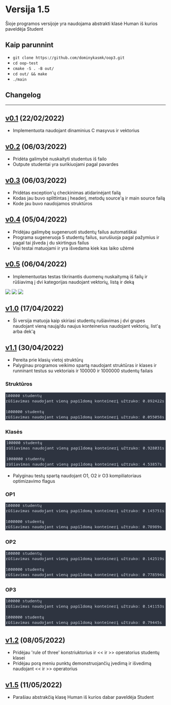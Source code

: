 # Versija 1.5

Šioje programos versijoje yra naudojama abstrakti klasė Human iš kurios paveldėja Student

## Kaip parunnint

 - `git clone https://github.com/dominykasmk/oop3.git`
 - `cd oop-test`
 - `cmake -S . -B out/`
 - `cd out/ && make`
 - `./main`

## Changelog
 
 ---
 
## [v0.1](https://github.com/dominykasmk/oop2/tree/v0.1) (22/02/2022)
 - Implementuota naudojant dinaminius C masyvus ir vektorius
## [v0.2](https://github.com/dominykasmk/oop2/tree/v0.2) (06/03/2022)
 - Pridėta galimybė nuskaityti studentus iš failo
 - Outpute studentai yra surikiuojami pagal pavardes
## [v0.3](https://github.com/dominykasmk/oop2/tree/v0.3) (06/03/2022)
 - Pridėtas exception'ų checkinimas atidarinėjant failą
 - Kodas jau buvo splittintas į headerį, metodų source'ą ir main source failą
 - Kode jau buvo naudojamos struktūros
## [v0.4](https://github.com/dominykasmk/oop2/tree/v0.4) (05/04/2022)
 - Pridėjau galimybę sugeneruoti studentų failus automatiškai
 - Programa sugeneruoja 5 studentų failus, surušiuoja pagal pažymius ir pagal tai įšveda į du skirtingus failus
 - Visi testai matuojami ir yra išvedama kiek kas laiko užėmė
## [v0.5](https://github.com/dominykasmk/oop2/tree/v0.5) (06/04/2022)
 - Implementuotas testas tikrinantis duomenų nuskaitymą iš failų ir rūšiavimą į dvi kategorijas naudojant vektorių, listą ir deką

![](vector.png)
![](list.png)
![](deque.png)

## [v1.0](https://github.com/dominykasmk/oop2/tree/v1.0) (17/04/2022)
 - Ši versija matuoja kaip skiriasi studentų rušiavimas į dvi grupes naudojant vieną naują/du naujus konteinerius naudojant vektorių, list'ą arba dek'ą
## [v1.1](https://github.com/dominykasmk/oop3/tree/v1.1) (30/04/2022)
 - Pereita prie klasių vietoj struktūrų
 - Palyginau programos veikimo spartą naudojant struktūras ir klases ir runninant testus su vektoriais ir 100000 ir 1000000 studentų failais

### Struktūros
![](struct.png)

### Klasės
![](class.png)

 - Palyginau testų spartą naudojant O1, O2 ir O3 kompiliatoriaus optimizavimo flagus
 
### OP1
![](OP1.png)
### OP2
![](OP2.png)
### OP3
![](OP3.png)

## [v1.2](https://github.com/dominykasmk/oop3/tree/v1.2) (08/05/2022)
 - Pridėjau 'rule of three' konstriuktorius ir << ir >> operatorius studentų klasei
 - Pridėjau porą meniu punktų demonstruojančių įvedimą ir išvedimą naudojant << ir >> operatorius

## [v1.5](https://github.com/dominykasmk/oop3/tree/v1.2) (11/05/2022)
 - Parašiau abstrakčią klasę Human iš kurios dabar paveldėja Student

